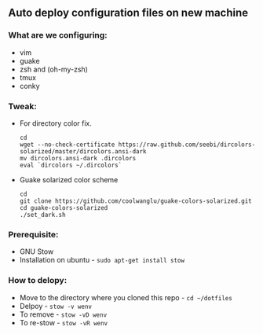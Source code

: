 ## Auto deploy configuration files on new machine

### What are we configuring:
* vim
* guake
* zsh and (oh-my-zsh)
* tmux 
* conky

### Tweak:
* For directory color fix.

    ``` 
    cd
    wget --no-check-certificate https://raw.github.com/seebi/dircolors-solarized/master/dircolors.ansi-dark
    mv dircolors.ansi-dark .dircolors
    eval `dircolors ~/.dircolors`
    ```

* Guake solarized color scheme

    ```
    cd
    git clone https://github.com/coolwanglu/guake-colors-solarized.git
    cd guake-colors-solarized
    ./set_dark.sh
    ```

### Prerequisite:
* GNU Stow
* Installation on ubuntu -
`sudo apt-get install stow`

### How to delopy:
* Move to the directory where you cloned this repo - 
`cd ~/dotfiles`
* Delpoy - `stow -v wenv`
* To remove - `stow -vD wenv`
* To re-stow - `stow -vR wenv`
